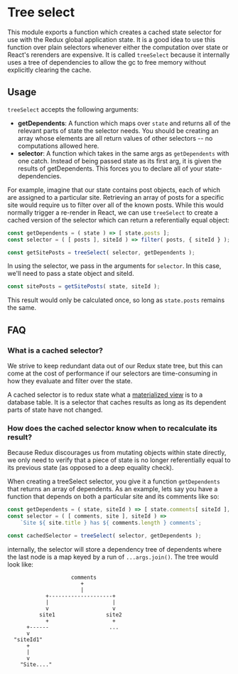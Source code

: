 # Tree select

This module exports a function which creates a cached state selector for use with the Redux global application state. It is a good idea to use this function over plain selectors whenever either the computation over state or React's rerenders are expensive.
It is called `treeSelect` because it internally uses a tree of dependencies to allow the gc to free memory without explicitly clearing the cache.

## Usage

`treeSelect` accepts the following arguments:

- **getDependents**: A function which maps over `state` and returns all of the relevant parts of state the selector needs. You should be creating an array whose elements are all return values of other selectors -- no computations allowed here.
- **selector**: A function which takes in the same args as `getDependents` with one catch. Instead of being passed state as its first arg, it is given the results of getDependents. This forces you to declare all of your state-dependencies.

For example, imagine that our state contains post objects, each of which are assigned to a particular site. Retrieving an array of posts for a specific site would require us to filter over all of the known posts. While this would normally trigger a re-render in React, we can use `treeSelect` to create a cached version of the selector which can return a referentially equal object:

```js
const getDependents = ( state ) => [ state.posts ];
const selector = ( [ posts ], siteId ) => filter( posts, { siteId } );

const getSitePosts = treeSelect( selector, getDependents );
```

In using the selector, we pass in the arguments for `selector`. In this case, we'll need to pass a state object and siteId.

```js
const sitePosts = getSitePosts( state, siteId );
```

This result would only be calculated once, so long as `state.posts` remains the same.

## FAQ

### What is a cached selector?

We strive to keep redundant data out of our Redux state tree, but this can come at the cost of performance if our selectors are time-consuming in how they evaluate and filter over the state.

A cached selector is to redux state what a [materialized view](https://en.wikipedia.org/wiki/Materialized_view) is to a database table. It is a selector that caches results as long as its dependent parts of state have not changed.

### How does the cached selector know when to recalculate its result?

Because Redux discourages us from mutating objects within state directly, we only need to verify that a piece of state is no longer referentially equal to its previous state (as opposed to a deep equality check).

When creating a treeSelect selector, you give it a function `getDependents` that returns an array of dependents. As an example, lets say you have a function that depends on both a particular site and its comments like so:

```js
const getDependents = ( state, siteId ) => [ state.comments[ siteId ], state.sites[ siteId ] ];
const selector = ( [ comments, site ], siteId ) =>
	`Site ${ site.title } has ${ comments.length } comments`;

const cachedSelector = treeSelect( selector, getDependents );
```

internally, the selector will store a dependency tree of dependents where the last node is a map keyed by a run of `...args.join()`. The tree would look like:

```
                    comments
                       +
                       |
            +--------------------+
            |                    |
            v                    v
          site1                site2
            +                    +
      +------                   ...
      v
  "siteId1"
      +
      |
      v
    "Site...."
```
